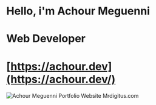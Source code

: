 # Hello,  i'm Achour Meguenni

# Web Developer

# [https://achour.dev](https://achour.dev/)
![Achour Meguenni Portfolio Website Mrdigitus.com](https://www.mrdigitus.com/thumbnail.png)

